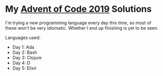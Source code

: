 My [Advent of Code 2019](https://adventofcode.com/2019) Solutions
=================================================================

I'm trying a new programming language every day this time, so most of these
won't be very idiomatic. Whether I end up finishing is yet to be seen.

Languages used:
- Day 1: Ada
- Day 2: Bash
- Day 3: Clojure
- Day 4: D
- Day 5: Elixir
